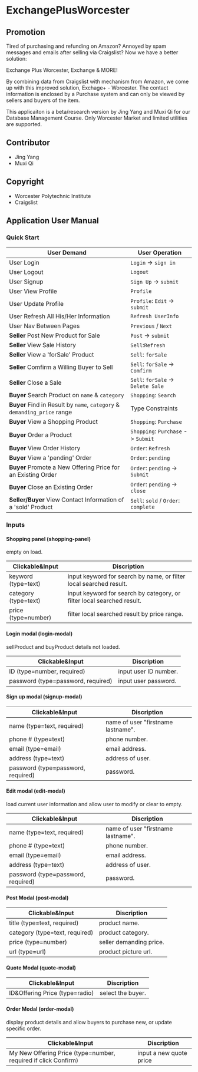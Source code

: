 # ExchangePlusWorcester

## Promotion

Tired of purchasing and refunding on Amazon? Annoyed by spam messages and emails after selling via Craigslist? Now we have a better solution:

Exchange Plus Worcester, Exchange & MORE!

By combining data from Craigslist with mechanism from Amazon, we come up with this improved solution, Exchage+ - Worcester. The contact information is enclosed by a Purchase system and can only be viewed by sellers and buyers of the item.

This applicaiton is a beta/research version by Jing Yang and Muxi Qi for our Database Management Course. Only Worcester Market and limited utilities are supported.
## Contributor

* Jing Yang
* Muxi Qi

## Copyright

* Worcester Polytechnic Institute
* Craigslist

## Application User Manual
### Quick Start
|User Demand|User Operation|
|---|---|
|User Login|`Login` -> `sign in`|
|User Logout|`Logout`|
|User Signup|`Sign Up` -> `submit`|
|User View Profile|`Profile`|
|User Update Profile|`Profile`: `Edit` -> `submit`|
|User Refresh All His/Her Information|`Refresh UserInfo`|
|User Nav Between Pages|`Previous` / `Next`|
|**Seller** Post New Product for Sale|`Post` -> `submit`|
|**Seller** View Sale History|`Sell`:`Refresh`|
|**Seller** View a 'forSale' Product|`Sell`: `forSale`|
|**Seller** Comfirm a Willing Buyer to Sell|`Sell`: `forSale` -> `Comfirm`|
|**Seller** Close a Sale|`Sell`: `forSale` -> `Delete Sale`|
|**Buyer** Search Product on `name` & `category`|`Shopping`: `Search`|
|**Buyer** Find in Result by `name`, `category` & `demanding_price` range|Type Constraints|
|**Buyer** View a Shopping Product|`Shopping`: `Purchase`|
|**Buyer** Order a Product|`Shopping`: `Purchase` -> `Submit`|
|**Buyer** View Order History|`Order`: `Refresh`|
|**Buyer** View a 'pending' Order|`Order`: `pending`|
|**Buyer** Promote a New Offering Price for an Existing Order|`Order`: `pending` -> `Submit`|
|**Buyer** Close an Existing Order|`Order`: `pending` -> `close`|
|**Seller/Buyer** View Contact Information of a 'sold' Product|`Sell`: `sold` / `Order`: `complete`|

### Inputs
#### Shopping panel (shopping-panel)
empty on load.

|Clickable&Input|Discription|
|---|---|
|keyword (type=text)|input keyword for search by name, or filter local searched result.|
|category (type=text)|input keyword for search by category, or filter local searched result.|
|price (type=number)|filter local searched result by price range.|

#### Login modal (login-modal)
sellProduct and buyProduct details not loaded. 

|Clickable&Input|Discription|
|---|---|
|ID (type=number, required)|input user ID number.|
|password (type=password, required)|input user password.|

#### Sign up modal (signup-modal)
|Clickable&Input|Discription|
|---|---|
|name (type=text, required)|name of user "firstname lastname".|
|phone # (type=text)|phone number.|
|email (type=email)|email address.|
|address (type=text)|address of user.|
|password (type=password, required)|password.|

#### Edit modal (edit-modal)
load current user information and allow user to modify or clear to empty.

|Clickable&Input|Discription|
|---|---|
|name (type=text, required)|name of user "firstname lastname".|
|phone # (type=text)|phone number.|
|email (type=email)|email address.|
|address (type=text)|address of user.|
|password (type=password, required)|password.|

#### Post Modal (post-modal)
|Clickable&Input|Discription|
|---|---|
|title (type=text, required)|product name.|
|category (type=text, required)|product category.|
|price (type=number)|seller demanding price.|
|url (type=url)|product picture url.|

#### Quote Modal (quote-modal)
|Clickable&Input|Discription|
|---|---|
|ID&Offering Price (type=radio)|select the buyer.|

#### Order Modal (order-modal)
display product details and allow buyers to purchase new, or update specific order.

|Clickable&Input|Discription|
|---|---|
|My New Offering Price (type=number, required if click Confirm)|input a new quote price|